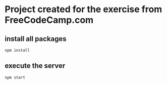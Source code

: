 # Project created for the exercise from FreeCodeCamp.com

## install all packages
`npm install`

## execute the server
`npm start`
